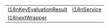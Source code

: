 |                                                                                                               |                                                                                       |
| ------------------------------------------------------------------------------------------------------------- | ------------------------------------------------------------------------------------- |
| [I18nKeyEvaluationResult](https://hamedfathi.gitbook.io/aurelia-2-doc-api/i18n/class/i18nkeyevaluationresult) | [I18nService](https://hamedfathi.gitbook.io/aurelia-2-doc-api/i18n/class/i18nservice) |
| [I18nextWrapper](https://hamedfathi.gitbook.io/aurelia-2-doc-api/i18n/class/i18nextwrapper)                   |                                                                                       |